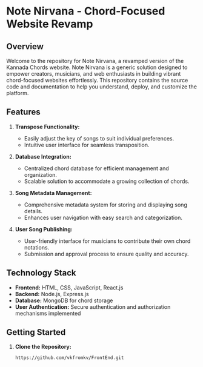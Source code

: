# Note Nirvana - Chord-Focused Website Revamp

## Overview

Welcome to the repository for Note Nirvana, a revamped version of the Kannada Chords website. Note Nirvana is a generic solution designed to empower creators, musicians, and web enthusiasts in building vibrant chord-focused websites effortlessly. This repository contains the source code and documentation to help you understand, deploy, and customize the platform.

## Features

1. **Transpose Functionality:**
   - Easily adjust the key of songs to suit individual preferences.
   - Intuitive user interface for seamless transposition.

2. **Database Integration:**
   - Centralized chord database for efficient management and organization.
   - Scalable solution to accommodate a growing collection of chords.

3. **Song Metadata Management:**
   - Comprehensive metadata system for storing and displaying song details.
   - Enhances user navigation with easy search and categorization.

4. **User Song Publishing:**
   - User-friendly interface for musicians to contribute their own chord notations.
   - Submission and approval process to ensure quality and accuracy.

## Technology Stack

- **Frontend:** HTML, CSS, JavaScript, React.js
- **Backend:** Node.js, Express.js
- **Database:** MongoDB for chord storage
- **User Authentication:** Secure authentication and authorization mechanisms implemented

## Getting Started

1. **Clone the Repository:**
   ```sh
   https://github.com/vkfromkv/FrontEnd.git
